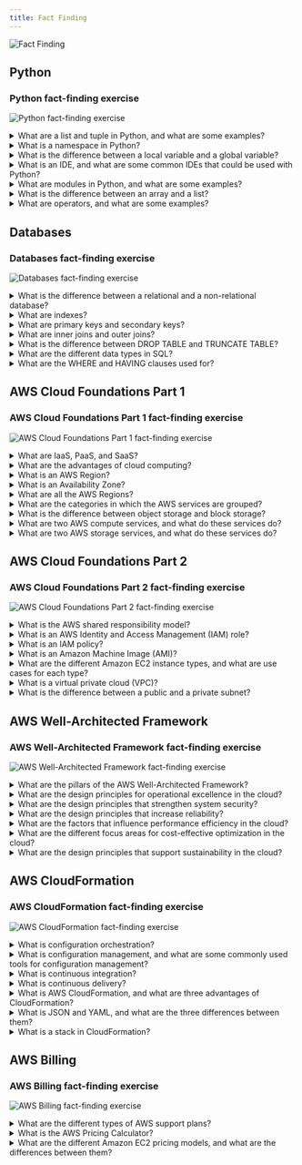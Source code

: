 ```yaml
---
title: Fact Finding
---
```

![Fact Finding](../../../assets/databases/fact_finding/intro.png)

## Python

### Python fact-finding exercise

![Python fact-finding exercise](../../../assets/databases/fact_finding/python_fact_finding.png)

<details>
<summary>What are a list and tuple in Python, and what are some examples?</summary>

- **List**: A list in Python is a mutable, ordered sequence of elements. You can modify, add, or remove elements after the list is created.
  - Example: `my_list = [1, 2, 3, "apple", "banana"]`

- **Tuple**: A tuple in Python is an immutable, ordered sequence of elements. Once a tuple is created, it cannot be modified.
  - Example: `my_tuple = (1, 2, 3, "apple", "banana")`

</details>

<details>
<summary>What is a namespace in Python?</summary>

A **namespace** in Python is a container that holds a set of identifiers (variable and function names) and maps them to corresponding objects. Namespaces ensure that names are unique and can be used without conflicts in different parts of a program.

</details>

<details>
<summary>What is the difference between a local variable and a global variable?</summary>

- **Local Variable**: A local variable is a variable that is defined within a function and is only accessible within that function.
  
- **Global Variable**: A global variable is a variable that is defined outside of any function and can be accessed from any part of the program.

</details>

<details>
<summary>What is an IDE, and what are some common IDEs that could be used with Python?</summary>

An **Integrated Development Environment (IDE)** is a software application that provides comprehensive facilities to programmers for software development. It typically includes a code editor, debugger, and build tools.

- **Common Python IDEs**: 
  - PyCharm
  - Visual Studio Code
  - Jupyter Notebook
  - Spyder

</details>

<details>
<summary>What are modules in Python, and what are some examples?</summary>

**Modules** in Python are files containing Python code that can define functions, classes, and variables. They can be imported and used in other Python programs.

- **Examples**:
  - `math`: Provides mathematical functions like `sqrt()` and `pow()`.
  - `os`: Allows interaction with the operating system, like reading or writing to the file system.
  - `datetime`: Provides classes for manipulating dates and times.

</details>

<details>
<summary>What is the difference between an array and a list?</summary>

- **Array**: An array is a collection of elements that are of the same data type. In Python, arrays are available via the `array` module.
  
- **List**: A list can contain elements of different data types. It is more versatile than an array but typically slower for certain operations.

</details>

<details>
<summary>What are operators, and what are some examples?</summary>

**Operators** are symbols in Python that perform operations on variables and values.

- **Examples**:
  - **Arithmetic Operators**: `+`, `-`, `*`, `/` (e.g., `5 + 3`)
  - **Comparison Operators**: `==`, `!=`, `>`, `<` (e.g., `5 > 3`)
  - **Logical Operators**: `and`, `or`, `not` (e.g., `True and False`)

</details>

## Databases

### Databases fact-finding exercise

![Databases fact-finding exercise](../../../assets/databases/fact_finding/database_fact_finding.png)

<details>
<summary>What is the difference between a relational and a non-relational database?</summary>

- **Relational Database**: Stores data in structured tables with predefined schemas, where relationships between data are defined through foreign keys. Commonly used for structured data with clear relationships, such as SQL databases (e.g., MySQL, PostgreSQL).

- **Non-Relational Database**: Also known as NoSQL databases, they store data in flexible formats like key-value pairs, documents, or graphs. They are used for unstructured or semi-structured data without strict schemas, such as MongoDB or DynamoDB.

</details>

<details>
<summary>What are indexes?</summary>

**Indexes** are special database structures that improve the speed of data retrieval operations on a database table. They are created using one or more columns of a table and allow for faster querying, at the cost of additional storage and slower write operations.

</details>

<details>
<summary>What are primary keys and secondary keys?</summary>

- **Primary Key**: A unique identifier for each record in a table. It ensures that no two rows have the same primary key value, and it cannot be null.
  
- **Secondary Key** (or Foreign Key): A column or set of columns that establish and enforce a link between the data in two tables. Secondary keys reference the primary key in another table.

</details>

<details>
<summary>What are inner joins and outer joins?</summary>

- **Inner Join**: Combines rows from two or more tables based on a related column between them. It returns only the records that have matching values in both tables.
  
- **Outer Join**: Combines rows from two or more tables and returns all the records from one table and the matched records from the other table. If there is no match, it returns null for non-matching rows. Outer joins can be further classified into:
  - **Left Outer Join**: Returns all records from the left table, and matched records from the right table.
  - **Right Outer Join**: Returns all records from the right table, and matched records from the left table.
  - **Full Outer Join**: Returns all records when there is a match in either the left or right table.

</details>

<details>
<summary>What is the difference between DROP TABLE and TRUNCATE TABLE?</summary>

- **DROP TABLE**: Completely removes a table and all its data, indexes, triggers, and constraints from the database. This operation is irreversible.

- **TRUNCATE TABLE**: Removes all rows from a table, but the table structure, columns, indexes, and constraints remain intact. It is faster than DELETE but cannot be rolled back.

</details>

<details>
<summary>What are the different data types in SQL?</summary>

**SQL Data Types**: Define the type of data that can be stored in a column. Some common data types include:

- **Numeric**: `INT`, `FLOAT`, `DECIMAL`
- **Character**: `CHAR`, `VARCHAR`, `TEXT`
- **Date and Time**: `DATE`, `TIME`, `DATETIME`
- **Boolean**: `BOOLEAN`
- **Binary**: `BLOB`

</details>

<details>
<summary>What are the WHERE and HAVING clauses used for?</summary>

- **WHERE Clause**: Filters records before any groupings are made. It is used to specify conditions that must be true for rows to be included in the result set.

- **HAVING Clause**: Filters records after the GROUP BY clause has been applied. It is used to specify conditions on aggregate functions for groups.

</details>

## AWS Cloud Foundations Part 1

### AWS Cloud Foundations Part 1 fact-finding exercise

![AWS Cloud Foundations Part 1 fact-finding exercise](../../../assets/databases/fact_finding/aws_fact_finding.png)

<details>
<summary>What are IaaS, PaaS, and SaaS?</summary>

- **IaaS (Infrastructure as a Service)**: Provides virtualized computing resources over the internet. Users can manage operating systems, storage, and network configurations. Example: AWS EC2.

- **PaaS (Platform as a Service)**: Offers hardware and software tools over the internet, usually for application development. It allows users to focus on deploying and managing applications without worrying about the underlying infrastructure. Example: AWS Elastic Beanstalk.

- **SaaS (Software as a Service)**: Delivers software applications over the internet, on a subscription basis. Users can access the software through a web browser without managing the underlying infrastructure. Example: Google Workspace.

</details>

<details>
<summary>What are the advantages of cloud computing?</summary>

- **Scalability**: Easily scale resources up or down based on demand.
- **Cost Efficiency**: Pay only for what you use, reducing upfront capital expenses.
- **Flexibility**: Access resources from anywhere with an internet connection.
- **Security**: Benefit from advanced security features and compliance standards.
- **Disaster Recovery**: Easily set up disaster recovery solutions across multiple regions.

</details>

<details>
<summary>What is an AWS Region?</summary>

An **AWS Region** is a physical location around the world where AWS data centers are clustered. Each region is a separate geographic area that consists of multiple, isolated, and physically separate Availability Zones.

</details>

<details>
<summary>What is an Availability Zone?</summary>

An **Availability Zone (AZ)** is one or more discrete data centers within an AWS Region, each with redundant power, networking, and connectivity. AZs offer high availability by ensuring that data and services are resilient to failure in a single data center.

</details>

<details>
<summary>What are all the AWS Regions?</summary>

As of now, AWS has multiple regions across the world, including but not limited to:

- **North America**: US East (N. Virginia), US West (Oregon), Canada (Central)
- **South America**: South America (São Paulo)
- **Europe**: EU (Ireland), EU (Frankfurt), EU (London)
- **Asia Pacific**: Asia Pacific (Sydney), Asia Pacific (Tokyo), Asia Pacific (Mumbai)
- **Middle East & Africa**: Middle East (Bahrain), Africa (Cape Town)

New regions are periodically added by AWS.

</details>

<details>
<summary>What are the categories in which the AWS services are grouped?</summary>

AWS services are grouped into several categories, including:

- **Compute**
- **Storage**
- **Database**
- **Networking & Content Delivery**
- **Security, Identity, & Compliance**
- **Machine Learning**
- **Analytics**
- **Developer Tools**
- **Management & Governance**
- **Internet of Things (IoT)**

</details>

<details>
<summary>What is the difference between object storage and block storage?</summary>

- **Object Storage**: Stores data as objects, each with its own metadata and unique identifier. It is ideal for storing large amounts of unstructured data like files, images, and backups. Example: AWS S3.

- **Block Storage**: Stores data in fixed-size blocks and manages them in a storage volume. It is used for applications that require low-latency access and high-performance storage, such as databases. Example: AWS EBS.

</details>

<details>
<summary>What are two AWS compute services, and what do these services do?</summary>

- **AWS EC2 (Elastic Compute Cloud)**: Provides resizable virtual servers in the cloud, allowing users to run applications on virtual machines.

- **AWS Lambda**: Enables users to run code in response to events without provisioning or managing servers. It is a serverless compute service.

</details>

<details>
<summary>What are two AWS storage services, and what do these services do?</summary>

- **Amazon S3 (Simple Storage Service)**: Provides scalable object storage for any type of data, accessible from anywhere on the web. Ideal for storing and retrieving large amounts of unstructured data.

- **Amazon EBS (Elastic Block Store)**: Offers persistent block storage volumes for use with EC2 instances. It is designed for applications requiring high performance and low latency.

</details>

## AWS Cloud Foundations Part 2

### AWS Cloud Foundations Part 2 fact-finding exercise

![AWS Cloud Foundations Part 2 fact-finding exercise](../../../assets/databases/fact_finding/aws_fact_finding_part2.png)

<details>
<summary>What is the AWS shared responsibility model?</summary>

The **AWS Shared Responsibility Model** outlines the division of security responsibilities between AWS and the customer. 

- **AWS's Responsibility (Security *of* the Cloud)**: AWS is responsible for protecting the infrastructure that runs all the services offered in the AWS Cloud. This includes hardware, software, networking, and facilities.

- **Customer's Responsibility (Security *in* the Cloud)**: Customers are responsible for securing their data, managing identities, access management, operating system configurations, network controls, and encryption.

</details>

<details>
<summary>What is an AWS Identity and Access Management (IAM) role?</summary>

An **AWS IAM role** is an identity within your AWS account that has specific permissions. Roles are similar to IAM users but are meant to be assumable by anyone who needs them, including AWS services, applications, or users. Roles allow temporary access to your AWS resources without the need to share long-term credentials.

</details>

<details>
<summary>What is an IAM policy?</summary>

An **IAM policy** is a JSON document that defines permissions to access AWS services and resources. Policies can be attached to users, groups, or roles and specify which actions are allowed or denied for specific resources.

</details>

<details>
<summary>What is an Amazon Machine Image (AMI)?</summary>

An **Amazon Machine Image (AMI)** is a pre-configured template that contains the information needed to launch an EC2 instance. An AMI includes the operating system, application server, and applications, allowing users to quickly deploy new instances.

</details>

<details>
<summary>What are the different Amazon EC2 instance types, and what are use cases for each type?</summary>

Amazon EC2 instance types are categorized based on their computing, memory, storage, and networking capabilities:

- **General Purpose (e.g., t3, m5)**: Balanced compute, memory, and networking resources. Suitable for web servers, development environments, and small databases.

- **Compute Optimized (e.g., c5, c6g)**: Optimized for compute-intensive tasks like high-performance computing (HPC) and batch processing.

- **Memory Optimized (e.g., r5, x1e)**: Designed for workloads that require large amounts of memory, such as databases and real-time big data analytics.

- **Storage Optimized (e.g., i3, d2)**: Best for workloads that require high, sequential read and write access to large data sets on local storage, such as NoSQL databases and data warehousing.

- **Accelerated Computing (e.g., p3, inf1)**: Include GPUs or FPGAs for graphics-intensive applications, machine learning, and scientific simulations.

</details>

<details>
<summary>What is a virtual private cloud (VPC)?</summary>

A **Virtual Private Cloud (VPC)** is a logically isolated section of the AWS cloud where you can launch AWS resources in a virtual network that you define. VPCs allow you to control your network settings, including IP address ranges, subnets, route tables, and gateways.

</details>

<details>
<summary>What is the difference between a public and a private subnet?</summary>

- **Public Subnet**: A subnet within a VPC that is connected to the internet via an Internet Gateway (IGW). Resources in a public subnet can communicate directly with the internet.

- **Private Subnet**: A subnet that does not have a route to the Internet Gateway. Resources in a private subnet cannot directly access the internet; they typically communicate through a NAT gateway or VPN.

</details>

## AWS Well-Architected Framework

### AWS Well-Architected Framework fact-finding exercise

![AWS Well-Architected Framework fact-finding exercise](../../../assets/databases/fact_finding/aws_well_architecture_fact_finding.png)

<details>
<summary>What are the pillars of the AWS Well-Architected Framework?</summary>

The **AWS Well-Architected Framework** consists of six pillars that guide cloud architects in designing reliable, secure, efficient, and cost-effective systems:

1. **Operational Excellence**: Focuses on operations in the cloud that support business objectives.
2. **Security**: Protects data, systems, and assets through risk assessments and mitigation strategies.
3. **Reliability**: Ensures a workload performs its intended function correctly and consistently.
4. **Performance Efficiency**: Uses computing resources efficiently to meet system requirements.
5. **Cost Optimization**: Avoids unnecessary costs by utilizing the appropriate number of resources.
6. **Sustainability**: Focuses on reducing environmental impact by maximizing resource efficiency.

</details>

<details>
<summary>What are the design principles for operational excellence in the cloud?</summary>

The design principles for **operational excellence** include:

1. **Perform operations as code**: Use automation for operations to minimize human error.
2. **Annotate documentation**: Keep documentation up-to-date with operational processes.
3. **Make frequent, small, reversible changes**: Implement changes in smaller, manageable segments to reduce risks.
4. **Refine operations procedures frequently**: Continuously improve processes to adapt to new situations.
5. **Anticipate failure**: Plan for failure and design for recovery.
6. **Learn from all operational failures**: Use failures as learning opportunities to improve the system.

</details>

<details>
<summary>What are the design principles that strengthen system security?</summary>

The design principles that strengthen **system security** include:

1. **Implement a strong identity foundation**: Use the principle of least privilege, enforce separation of duties, and centralize privilege management.
2. **Enable traceability**: Monitor, alert, and audit actions and changes within the environment.
3. **Apply security at all layers**: Protect data at all layers, not just the perimeter.
4. **Automate security best practices**: Automate repetitive tasks and ensure security measures are integrated into the cloud environment.
5. **Protect data in transit and at rest**: Encrypt data to maintain confidentiality and integrity.
6. **Keep people away from data**: Minimize direct access to data by using automated processes and reducing human access.

</details>

<details>
<summary>What are the design principles that increase reliability?</summary>

The design principles that increase **reliability** include:

1. **Automatically recover from failure**: Anticipate and automatically recover from failures.
2. **Test recovery procedures**: Regularly test recovery plans to ensure they work as intended.
3. **Scale horizontally to increase availability**: Distribute workload across multiple resources to prevent any single point of failure.
4. **Stop guessing capacity**: Use elastic systems that automatically scale to meet demand.
5. **Manage change in automation**: Use automation to manage infrastructure changes, reducing the risk of human error.

</details>

<details>
<summary>What are the factors that influence performance efficiency in the cloud?</summary>

Factors that influence **performance efficiency** include:

1. **Selection**: Choose the right resource types (e.g., instances, storage, and database options) to meet workload requirements.
2. **Review**: Continuously review new services and features that may offer better performance.
3. **Monitoring**: Use monitoring tools to gain insights into system performance and make adjustments as necessary.
4. **Trade-offs**: Balance performance with other aspects, such as cost, to optimize efficiency.

</details>

<details>
<summary>What are the different focus areas for cost-effective optimization in the cloud?</summary>

The focus areas for **cost-effective optimization** include:

1. **Right-sizing**: Choose the appropriate instance sizes and types to match the workload.
2. **Elasticity**: Use auto-scaling to align resource usage with demand.
3. **Reserved instances and savings plans**: Pre-pay or commit to consistent usage for discounts.
4. **Monitor and track usage**: Continuously monitor resource usage and adjust to avoid overspending.
5. **Optimize storage**: Use the right storage class (e.g., S3 Standard, S3 Glacier) for the data's access needs.

</details>

<details>
<summary>What are the design principles that support sustainability in the cloud?</summary>

The design principles that support **sustainability** include:

1. **Understand your impact**: Measure the environmental impact of your cloud workload.
2. **Establish sustainability goals**: Set clear goals for reducing carbon footprint and improving energy efficiency.
3. **Maximize utilization**: Optimize resources to reduce waste and unnecessary energy consumption.
4. **Use managed services**: Leverage AWS managed services that are designed to be energy efficient.
5. **Consider location**: Choose data centers in regions that use renewable energy sources.

</details>

## AWS CloudFormation

### AWS CloudFormation fact-finding exercise

![AWS CloudFormation fact-finding exercise](../../../assets/databases/fact_finding/aws_cloudformation_fact_finding.png)

<details>
<summary>What is configuration orchestration?</summary>

**Configuration orchestration** refers to the automated management and coordination of complex IT tasks and workflows across multiple systems and environments. Orchestration ensures that processes run in a specific order, integrating and automating tasks like deployment, configuration, and scaling of infrastructure resources.

</details>

<details>
<summary>What is configuration management, and what are some commonly used tools for configuration management?</summary>

**Configuration management** is the process of maintaining consistency in a system's performance, functionality, and design by managing and automating the configuration of infrastructure resources. It helps in tracking and controlling changes in software, servers, and network configurations. 

Commonly used configuration management tools include:
- **Ansible**: Open-source tool that automates software provisioning, configuration management, and application deployment.
- **Chef**: Automation platform that manages infrastructure by turning it into code.
- **Puppet**: Configuration management tool that automates the management of infrastructure and application configurations.
- **SaltStack**: Provides event-driven automation for IT operations and configuration management.

</details>

<details>
<summary>What is continuous integration?</summary>

**Continuous integration (CI)** is a software development practice where developers regularly integrate their code changes into a shared repository. Each integration is automatically built and tested to detect and fix errors quickly, ensuring that the software is always in a working state. CI helps in reducing integration problems and improves code quality by enabling frequent testing and feedback.

</details>

<details>
<summary>What is continuous delivery?</summary>

**Continuous delivery (CD)** is a software development practice where code changes are automatically prepared for release to production. It builds on continuous integration by ensuring that the codebase is always in a deployable state. Continuous delivery involves automated testing, configuration management, and release processes, allowing developers to deploy new features or fixes quickly and with reduced risk.

</details>

<details>
<summary>What is AWS CloudFormation, and what are three advantages of CloudFormation?</summary>

**AWS CloudFormation** is a service that allows you to model and set up your Amazon Web Services (AWS) resources using templates. You define the desired infrastructure in JSON or YAML format, and CloudFormation takes care of provisioning and configuring those resources.

Three advantages of CloudFormation include:

1. **Infrastructure as Code**: You can manage and provision resources through a simple text file, enabling version control and easier automation.
2. **Consistency and Standardization**: Ensures that environments are set up consistently, reducing human error.
3. **Simplified Management**: Automates the provisioning and updating of AWS resources, reducing manual intervention and saving time.

</details>

<details>
<summary>What is JSON and YAML, and what are the three differences between them?</summary>

**JSON (JavaScript Object Notation)** and **YAML (YAML Ain't Markup Language)** are data serialization formats commonly used for configuration files and data exchange.

Three differences between JSON and YAML:

1. **Syntax**:
   - JSON: Uses curly braces `{}`, square brackets `[]`, and double quotes `"`.
   - YAML: Uses indentation for structure and relies on key-value pairs without the need for braces or quotes.

2. **Readability**:
   - JSON: More compact and machine-readable, but can be harder for humans to read and write.
   - YAML: More human-readable with a cleaner and less cluttered format.

3. **Comments**:
   - JSON: Does not support comments.
   - YAML: Allows comments using the `#` symbol.

</details>

<details>
<summary>What is a stack in CloudFormation?</summary>

A **stack** in AWS CloudFormation is a collection of AWS resources that you can manage as a single unit. You create, update, and delete a stack by specifying the resources, their configurations, and dependencies within a CloudFormation template. Stacks enable the automation and management of resources together, ensuring consistent deployments across environments.

</details>

## AWS Billing

### AWS Billing fact-finding exercise

![AWS Billing fact-finding exercise](../../../assets/databases/fact_finding/aws_billing_fact_finding.png)

<details>
<summary>What are the different types of AWS support plans?</summary>

AWS offers several support plans to meet different customer needs:

1. **Basic Support**: 
   - Free of charge.
   - Includes 24/7 access to customer service, documentation, whitepapers, and AWS Trusted Advisor's core checks.

2. **Developer Support**:
   - Paid plan for developers experimenting with AWS.
   - Includes all Basic Support features plus business hours access to Cloud Support Associates via email, a case severity/response time of less than 12 hours for general guidance, and access to architectural guidance.

3. **Business Support**:
   - Designed for production workloads.
   - Includes all Developer Support features, 24/7 access to Cloud Support Engineers via phone and chat, faster response times, and access to infrastructure event management.

4. **Enterprise Support**:
   - For mission-critical workloads.
   - Includes all Business Support features, a dedicated Technical Account Manager (TAM), concierge support, and a response time of 15 minutes for critical issues.

</details>

<details>
<summary>What is the AWS Pricing Calculator?</summary>

The **AWS Pricing Calculator** is a web-based tool that allows you to estimate the cost of AWS services based on your specific use cases. You can customize inputs like region, usage amounts, and service configurations to get a detailed cost estimate. This tool helps you plan your AWS costs and optimize your spending before deploying resources.

</details>

<details>
<summary>What are the different Amazon EC2 pricing models, and what are the differences between them?</summary>

Amazon EC2 offers several pricing models to fit different use cases:

1. **On-Demand Instances**:
   - Pay for compute capacity by the hour or second with no long-term commitments.
   - Ideal for short-term, unpredictable workloads or for applications being developed or tested.

2. **Reserved Instances (RIs)**:
   - Offer significant discounts (up to 75%) compared to On-Demand pricing in exchange for committing to a one- or three-year term.
   - Suitable for stable, predictable workloads.

3. **Spot Instances**:
   - Allow you to bid on spare Amazon EC2 capacity at discounted prices, up to 90% off On-Demand rates.
   - Best for flexible, fault-tolerant workloads, as instances can be terminated by AWS when the spot price exceeds your bid.

4. **Savings Plans**:
   - A flexible pricing model that offers lower prices on EC2 usage in exchange for a commitment to a consistent amount of usage (measured in $/hour) over a one- or three-year term.
   - Provides savings similar to Reserved Instances but with more flexibility.

5. **Dedicated Hosts**:
   - Physical servers fully dedicated to your use, providing complete control over instance placement.
   - Useful for meeting compliance requirements and reducing costs by using existing software licenses.

</details>
